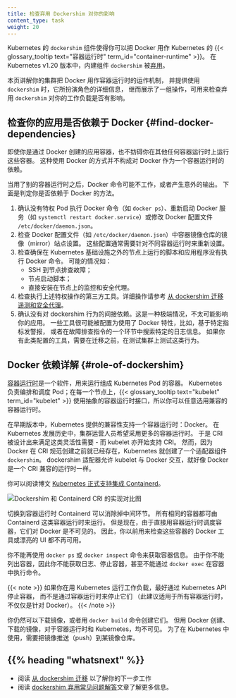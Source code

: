 ```yaml
---
title: 检查弃用 Dockershim 对你的影响
content_type: task 
weight: 20
---
```

<!-- 
title: Check whether Dockershim deprecation affects you
content_type: task 
reviewers:
- SergeyKanzhelev
weight: 20
-->

<!-- overview -->

<!-- 
The `dockershim` component of Kubernetes allows to use Docker as a Kubernetes's
{{< glossary_tooltip text="container runtime" term_id="container-runtime" >}}.
Kubernetes' built-in `dockershim` component was
[deprecated](/blog/2020/12/08/kubernetes-1-20-release-announcement/#dockershim-deprecation)
in release v1.20.
-->
Kubernetes 的 `dockershim` 组件使得你可以把 Docker 用作 Kubernetes 的
{{< glossary_tooltip text="容器运行时" term_id="container-runtime" >}}。
在 Kubernetes v1.20 版本中，内建组件 `dockershim` 被[弃用](/zh/blog/2020/12/08/kubernetes-1-20-release-announcement/#dockershim-deprecation)。


<!-- 
This page explains how your cluster could be using Docker as a container runtime,
provides details on the role that `dockershim` plays when in use, and shows steps
you can take to check whether any workloads could be affected by `dockershim` deprecation.
-->
本页讲解你的集群把 Docker 用作容器运行时的运作机制，
并提供使用 `dockershim` 时，它所扮演角色的详细信息，
继而展示了一组操作，可用来检查弃用 `dockershim` 对你的工作负载是否有影响。

<!-- 
## Finding if your app has a dependencies on Docker {#find-docker-dependencies} 
-->
## 检查你的应用是否依赖于 Docker {#find-docker-dependencies}

<!-- 
If you are using Docker for building your application containers, you can still
run these containers on any container runtime. This use of Docker does not count
as a dependency on Docker as a container runtime.
-->
即使你是通过 Docker 创建的应用容器，也不妨碍你在其他任何容器运行时上运行这些容器。
这种使用 Docker 的方式并不构成对 Docker 作为一个容器运行时的依赖。

<!-- 
When alternative container runtime is used, executing Docker commands may either
not work or yield unexpected output. This is how you can find whether you have a
dependency on Docker:
-->
当用了别的容器运行时之后，Docker 命令可能不工作，或者产生意外的输出。
下面是判定你是否依赖于 Docker 的方法。

<!--
1. Make sure no privileged Pods execute Docker commands (like `docker ps`),
   restart the Docker service (commands such as `systemctl restart docker.service`),
   or modify Docker-specific files such as `/etc/docker/daemon.json`.
1. Check for any private registries or image mirror settings in the Docker
   configuration file (like `/etc/docker/daemon.json`). Those typically need to
   be reconfigured for another container runtime.
1. Check that scripts and apps running on nodes outside of your Kubernetes
   infrastructure do not execute Docker commands. It might be:
   - SSH to nodes to troubleshoot;
   - Node startup scripts;
   - Monitoring and security agents installed on nodes directly.
1. Third-party tools that perform above mentioned privileged operations. See
   [Migrating telemetry and security agents from dockershim](/docs/tasks/administer-cluster/migrating-from-dockershim/migrating-telemetry-and-security-agents)
   for more information.
1. Make sure there is no indirect dependencies on dockershim behavior.
   This is an edge case and unlikely to affect your application. Some tooling may be configured
   to react to Docker-specific behaviors, for example, raise alert on specific metrics or search for
   a specific log message as part of troubleshooting instructions.
   If you have such tooling configured, test the behavior on test
   cluster before migration.
-->
1. 确认没有特权 Pod 执行 Docker 命令（如 `docker ps`）、重新启动 Docker
   服务（如 `systemctl restart docker.service`）或修改 Docker 配置文件
   `/etc/docker/daemon.json`。
2. 检查 Docker 配置文件（如 `/etc/docker/daemon.json`）中容器镜像仓库的镜像（mirror）站点设置。
   这些配置通常需要针对不同容器运行时来重新设置。
3. 检查确保在 Kubernetes 基础设施之外的节点上运行的脚本和应用程序没有执行 Docker 命令。
   可能的情况如：
   - SSH 到节点排查故障；
   - 节点启动脚本；
   - 直接安装在节点上的监控和安全代理。
4. 检查执行上述特权操作的第三方工具。详细操作请参考
   [从 dockershim 迁移遥测和安全代理](/zh/docs/tasks/administer-cluster/migrating-from-dockershim/migrating-telemetry-and-security-agents)。
5. 确认没有对 dockershim 行为的间接依赖。这是一种极端情况，不太可能影响你的应用。
   一些工具很可能被配置为使用了 Docker 特性，比如，基于特定指标发警报，
   或者在故障排查指令的一个环节中搜索特定的日志信息。
   如果你有此类配置的工具，需要在迁移之前，在测试集群上测试这类行为。

<!-- 
## Dependency on Docker explained {#role-of-dockershim}  
-->
## Docker 依赖详解 {#role-of-dockershim}

<!-- 
A [container runtime](/docs/concepts/containers/#container-runtimes) is software that can
execute the containers that make up a Kubernetes pod. Kubernetes is responsible for orchestration
and scheduling of Pods; on each node, the {{< glossary_tooltip text="kubelet" term_id="kubelet" >}}
uses the container runtime interface as an abstraction so that you can use any compatible
container runtime.
 -->
[容器运行时](/zh/docs/concepts/containers/#container-runtimes)是一个软件，用来运行组成 Kubernetes Pod 的容器。
Kubernetes 负责编排和调度 Pod；在每一个节点上，{{< glossary_tooltip text="kubelet" term_id="kubelet" >}}
使用抽象的容器运行时接口，所以你可以任意选用兼容的容器运行时。

<!-- 
In its earliest releases, Kubernetes offered compatibility with one container runtime: Docker.
Later in the Kubernetes project's history, cluster operators wanted to adopt additional container runtimes.
The CRI was designed to allow this kind of flexibility - and the kubelet began supporting CRI. However,
because Docker existed before the CRI specification was invented, the Kubernetes project created an
adapter component, `dockershim`. The dockershim adapter allows the kubelet to interact with Docker as
if Docker were a CRI compatible runtime.
 -->
在早期版本中，Kubernetes 提供的兼容性支持一个容器运行时：Docker。
在 Kubernetes 发展历史中，集群运营人员希望采用更多的容器运行时。
于是 CRI 被设计出来满足这类灵活性需要 - 而 kubelet 亦开始支持 CRI。
然而，因为 Docker 在 CRI 规范创建之前就已经存在，Kubernetes 就创建了一个适配器组件 `dockershim`。
dockershim 适配器允许 kubelet 与 Docker 交互，就好像 Docker 是一个 CRI 兼容的运行时一样。

<!-- 
You can read about it in [Kubernetes Containerd integration goes GA](/blog/2018/05/24/kubernetes-containerd-integration-goes-ga/) blog post.
 -->
你可以阅读博文
[Kubernetes 正式支持集成 Containerd](/zh/blog/2018/05/24/kubernetes-containerd-integration-goes-ga/)。

<!-- Dockershim vs. CRI with Containerd -->
![Dockershim 和 Containerd CRI 的实现对比图](/images/blog/2018-05-24-kubernetes-containerd-integration-goes-ga/cri-containerd.png)

<!-- 
Switching to Containerd as a container runtime eliminates the middleman. All the
same containers can be run by container runtimes like Containerd as before. But
now, since containers schedule directly with the container runtime, they are not visible to Docker.
So any Docker tooling or fancy UI you might have used
before to check on these containers is no longer available.
 -->
切换到容器运行时 Containerd 可以消除掉中间环节。
所有相同的容器都可由 Containerd 这类容器运行时来运行。
但是现在，由于直接用容器运行时调度容器，它们对 Docker 是不可见的。
因此，你以前用来检查这些容器的 Docker 工具或漂亮的 UI 都不再可用。

<!-- 
You cannot get container information using `docker ps` or `docker inspect`
commands. As you cannot list containers, you cannot get logs, stop containers,
or execute something inside container using `docker exec`.
 -->
你不能再使用 `docker ps` 或 `docker inspect` 命令来获取容器信息。
由于你不能列出容器，因此你不能获取日志、停止容器，甚至不能通过 `docker exec` 在容器中执行命令。

<!-- 
If you're running workloads via Kubernetes, the best way to stop a container is through
the Kubernetes API rather than directly through the container runtime (this advice applies
for all container runtimes, not only Docker).
 -->
{{< note >}}
如果你在用 Kubernetes 运行工作负载，最好通过 Kubernetes API 停止容器，
而不是通过容器运行时来停止它们
（此建议适用于所有容器运行时，不仅仅是针对 Docker）。
{{< /note >}}

<!-- 
You can still pull images or build them using `docker build` command. But images
built or pulled by Docker would not be visible to container runtime and
Kubernetes. They needed to be pushed to some registry to allow them to be used
by Kubernetes.
 -->
你仍然可以下载镜像，或者用 `docker build` 命令创建它们。
但用 Docker 创建、下载的镜像，对于容器运行时和 Kubernetes，均不可见。
为了在 Kubernetes 中使用，需要把镜像推送（push）到某镜像仓库。

<!-- ## {{% heading "whatsnext" %}}

- Read [Migrating from dockershim](/docs/tasks/administer-cluster/migrating-from-dockershim/) to understand your next steps
- Read the [dockershim deprecation FAQ](/blog/2020/12/02/dockershim-faq/) article for more information. 
-->
## {{% heading "whatsnext" %}}

- 阅读 [从 dockershim 迁移](/zh/docs/tasks/administer-cluster/migrating-from-dockershim/) 以了解你的下一步工作
- 阅读 [dockershim 弃用常见问题解答](/zh/blog/2020/12/02/dockershim-faq/)文章了解更多信息。